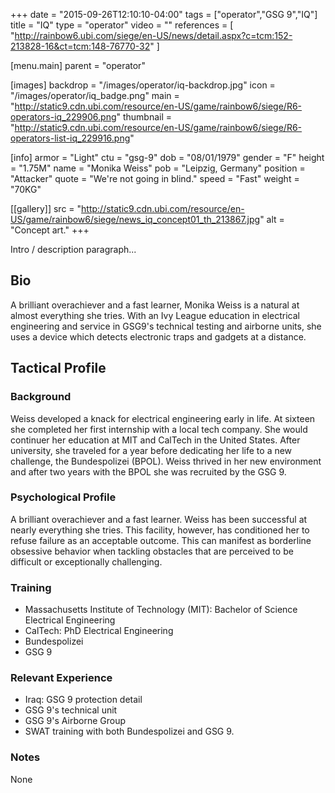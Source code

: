 +++
date = "2015-09-26T12:10:10-04:00"
tags = ["operator","GSG 9","IQ"]
title = "IQ"
type = "operator"
video = ""
references = [
  "http://rainbow6.ubi.com/siege/en-US/news/detail.aspx?c=tcm:152-213828-16&ct=tcm:148-76770-32"
]

[menu.main]
  parent = "operator"

[images]
  backdrop = "/images/operator/iq-backdrop.jpg"
  icon = "/images/operator/iq_badge.png"
  main = "http://static9.cdn.ubi.com/resource/en-US/game/rainbow6/siege/R6-operators-iq_229906.png"
  thumbnail = "http://static9.cdn.ubi.com/resource/en-US/game/rainbow6/siege/R6-operators-list-iq_229916.png"

[info]
  armor = "Light"
  ctu = "gsg-9"
  dob = "08/01/1979"
  gender = "F"
  height = "1.75M"
  name = "Monika Weiss"
  pob = "Leipzig, Germany"
  position = "Attacker"
  quote = "We're not going in blind."
  speed = "Fast"
  weight = "70KG"

[[gallery]]
  src = "http://static9.cdn.ubi.com/resource/en-US/game/rainbow6/siege/news_iq_concept01_th_213867.jpg"
  alt = "Concept art."
+++

Intro / description paragraph...<!--more-->

## Bio

A brilliant overachiever and a fast learner, Monika Weiss is a natural at almost everything she tries. With an Ivy League education in electrical engineering and service in GSG9's technical testing and airborne units, she uses a device which detects electronic traps and gadgets at a distance.

## Tactical Profile

### Background

Weiss developed a knack for electrical engineering early in life. At sixteen she completed her first internship with a local tech company. She would continuer her education at MIT and CalTech in the United States. After university, she traveled for a year before dedicating her life to a new challenge, the Bundespolizei (BPOL). Weiss thrived in her new environment and after two years with the BPOL she was recruited by the GSG 9.

### Psychological Profile

A brilliant overachiever and a fast learner. Weiss has been successful at nearly everything she tries. This facility, however, has conditioned her to refuse failure as an acceptable outcome. This can manifest as borderline obsessive behavior when tackling obstacles that are perceived to be difficult or exceptionally challenging.

### Training

* Massachusetts Institute of Technology (MIT): Bachelor of Science Electrical Engineering
* CalTech: PhD Electrical Engineering
* Bundespolizei
* GSG 9

### Relevant Experience

* Iraq: GSG 9 protection detail
* GSG 9's technical unit
* GSG 9's Airborne Group
* SWAT training with both Bundespolizei and GSG 9.

### Notes

None
